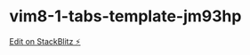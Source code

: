 # vim8-1-tabs-template-jm93hp

[Edit on StackBlitz ⚡️](https://stackblitz.com/edit/vim8-1-tabs-template-jm93hp)